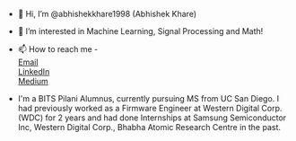 - 👋 Hi, I’m @abhishekkhare1998 (Abhishek Khare)
- 👀 I’m interested in Machine Learning, Signal Processing and Math!
- 📫 How to reach me - <br> [Email](mailto:abhishek.n.khare@gmail.com) 
                        <br> [LinkedIn](https://www.linkedin.com/in/abhishekkhare1998/)
                        <br> [Medium](https://medium.com/@abhishek3khare1)
                                 
- I'm a BITS Pilani Alumnus, currently pursuing MS from UC San Diego. I had previously worked as a Firmware Engineer at Western Digital Corp. (WDC) for 2 years and had done Internships at Samsung Semiconductor Inc, Western Digital Corp., Bhabha Atomic Research Centre in the past. 

<!---
abhishekkhare1998/abhishekkhare1998 is a ✨ special ✨ repository because its `README.md` (this file) appears on your GitHub profile.
You can click the Preview link to take a look at your changes.
--->

